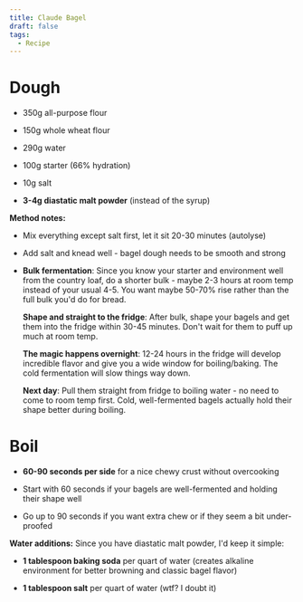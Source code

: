 ```yaml
---
title: Claude Bagel
draft: false
tags:
  - Recipe
---
```

# Dough

*   350g all-purpose flour
    
*   150g whole wheat flour
    
*   290g water
    
*   100g starter (66% hydration)
    
*   10g salt
    
*   **3-4g diastatic malt powder** (instead of the syrup)
    

**Method notes:**

*   Mix everything except salt first, let it sit 20-30 minutes (autolyse)
    
*   Add salt and knead well - bagel dough needs to be smooth and strong
    
*   **Bulk fermentation**: Since you know your starter and environment well from the country loaf, do a shorter bulk - maybe 2-3 hours at room temp instead of your usual 4-5. You want maybe 50-70% rise rather than the full bulk you'd do for bread.
    
    **Shape and straight to the fridge**: After bulk, shape your bagels and get them into the fridge within 30-45 minutes. Don't wait for them to puff up much at room temp.
    
    **The magic happens overnight**: 12-24 hours in the fridge will develop incredible flavor and give you a wide window for boiling/baking. The cold fermentation will slow things way down.
    
    **Next day**: Pull them straight from fridge to boiling water - no need to come to room temp first. Cold, well-fermented bagels actually hold their shape better during boiling.
    

# Boil

*   **60-90 seconds per side** for a nice chewy crust without overcooking
    
*   Start with 60 seconds if your bagels are well-fermented and holding their shape well
    
*   Go up to 90 seconds if you want extra chew or if they seem a bit under-proofed
    

**Water additions:** Since you have diastatic malt powder, I'd keep it simple:

*   **1 tablespoon baking soda** per quart of water (creates alkaline environment for better browning and classic bagel flavor)
    
*   **1 tablespoon salt** per quart of water (wtf? I doubt it)